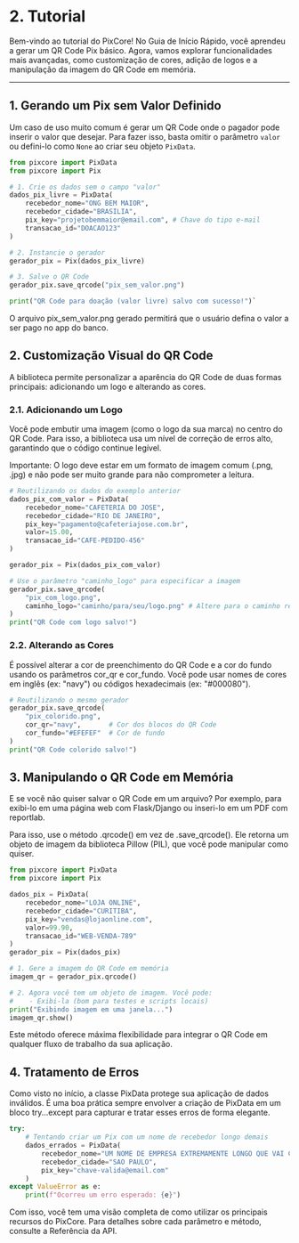 # 2. Tutorial

Bem-vindo ao tutorial do PixCore! No Guia de Início Rápido, você aprendeu a gerar um QR Code Pix básico. Agora, vamos explorar funcionalidades mais avançadas, como customização de cores, adição de logos e a manipulação da imagem do QR Code em memória.

---

## 1. Gerando um Pix sem Valor Definido

Um caso de uso muito comum é gerar um QR Code onde o pagador pode inserir o valor que desejar. Para fazer isso, basta omitir o parâmetro `valor` ou defini-lo como `None` ao criar seu objeto `PixData`.

```python
from pixcore import PixData
from pixcore import Pix

# 1. Crie os dados sem o campo "valor"
dados_pix_livre = PixData(
    recebedor_nome="ONG BEM MAIOR",
    recebedor_cidade="BRASILIA",
    pix_key="projetobemmaior@email.com", # Chave do tipo e-mail
    transacao_id="DOACAO123"
)

# 2. Instancie o gerador
gerador_pix = Pix(dados_pix_livre)

# 3. Salve o QR Code
gerador_pix.save_qrcode("pix_sem_valor.png")

print("QR Code para doação (valor livre) salvo com sucesso!")`
```

O arquivo pix_sem_valor.png gerado permitirá que o usuário defina o valor a ser pago no app do banco.

## 2. Customização Visual do QR Code

A biblioteca permite personalizar a aparência do QR Code de duas formas principais: adicionando um logo e alterando as cores.

### 2.1. Adicionando um Logo

Você pode embutir uma imagem (como o logo da sua marca) no centro do QR Code. Para isso, a biblioteca usa um nível de correção de erros alto, garantindo que o código continue legível.

Importante: O logo deve estar em um formato de imagem comum (.png, .jpg) e não pode ser muito grande para não comprometer a leitura.

```Python
# Reutilizando os dados do exemplo anterior
dados_pix_com_valor = PixData(
    recebedor_nome="CAFETERIA DO JOSE",
    recebedor_cidade="RIO DE JANEIRO",
    pix_key="pagamento@cafeteriajose.com.br",
    valor=15.00,
    transacao_id="CAFE-PEDIDO-456"
)

gerador_pix = Pix(dados_pix_com_valor)

# Use o parâmetro "caminho_logo" para especificar a imagem
gerador_pix.save_qrcode(
    "pix_com_logo.png",
    caminho_logo="caminho/para/seu/logo.png" # Altere para o caminho real do seu logo
)
print("QR Code com logo salvo!")
```

### 2.2. Alterando as Cores

É possível alterar a cor de preenchimento do QR Code e a cor do fundo usando os parâmetros cor_qr e cor_fundo. Você pode usar nomes de cores em inglês (ex: "navy") ou códigos hexadecimais (ex: "#000080").

```Python
# Reutilizando o mesmo gerador
gerador_pix.save_qrcode(
    "pix_colorido.png",
    cor_qr="navy",       # Cor dos blocos do QR Code
    cor_fundo="#EFEFEF"  # Cor de fundo
)
print("QR Code colorido salvo!")
```

## 3. Manipulando o QR Code em Memória

E se você não quiser salvar o QR Code em um arquivo? Por exemplo, para exibi-lo em uma página web com Flask/Django ou inseri-lo em um PDF com reportlab.

Para isso, use o método .qrcode() em vez de .save_qrcode(). Ele retorna um objeto de imagem da biblioteca Pillow (PIL), que você pode manipular como quiser.

```Python
from pixcore import PixData
from pixcore import Pix

dados_pix = PixData(
    recebedor_nome="LOJA ONLINE",
    recebedor_cidade="CURITIBA",
    pix_key="vendas@lojaonline.com",
    valor=99.90,
    transacao_id="WEB-VENDA-789"
)
gerador_pix = Pix(dados_pix)

# 1. Gere a imagem do QR Code em memória
imagem_qr = gerador_pix.qrcode()

# 2. Agora você tem um objeto de imagem. Você pode:
#    - Exibi-la (bom para testes e scripts locais)
print("Exibindo imagem em uma janela...")
imagem_qr.show()
```

Este método oferece máxima flexibilidade para integrar o QR Code em qualquer fluxo de trabalho da sua aplicação.

## 4. Tratamento de Erros

Como visto no início, a classe PixData protege sua aplicação de dados inválidos. É uma boa prática sempre envolver a criação de PixData em um bloco try...except para capturar e tratar esses erros de forma elegante.

```Python
try:
    # Tentando criar um Pix com um nome de recebedor longo demais
    dados_errados = PixData(
        recebedor_nome="UM NOME DE EMPRESA EXTREMAMENTE LONGO QUE VAI CAUSAR UM ERRO DE VALIDACAO",
        recebedor_cidade="SAO PAULO",
        pix_key="chave-valida@email.com"
    )
except ValueError as e:
    print(f"Ocorreu um erro esperado: {e}")
```

Com isso, você tem uma visão completa de como utilizar os principais recursos do PixCore. Para detalhes sobre cada parâmetro e método, consulte a Referência da API.